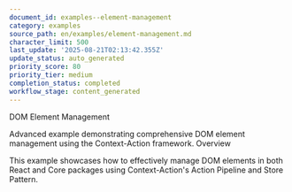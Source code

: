 ```yaml
---
document_id: examples--element-management
category: examples
source_path: en/examples/element-management.md
character_limit: 500
last_update: '2025-08-21T02:13:42.355Z'
update_status: auto_generated
priority_score: 80
priority_tier: medium
completion_status: completed
workflow_stage: content_generated
---
```

DOM Element Management

Advanced example demonstrating comprehensive DOM element management using the Context-Action framework. Overview

This example showcases how to effectively manage DOM elements in both React and Core packages using Context-Action's Action Pipeline and Store Pattern.
